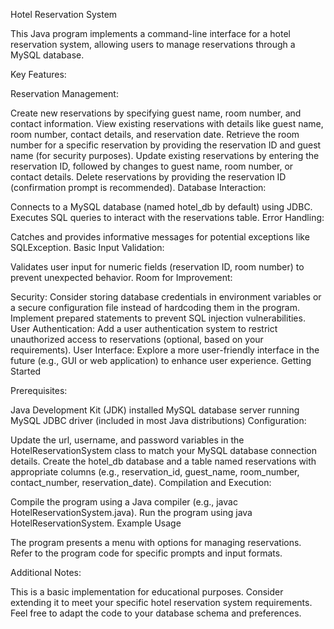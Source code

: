 Hotel Reservation System

This Java program implements a command-line interface for a hotel reservation system, allowing users to manage reservations through a MySQL database.

Key Features:

Reservation Management:

Create new reservations by specifying guest name, room number, and contact information.
View existing reservations with details like guest name, room number, contact details, and reservation date.
Retrieve the room number for a specific reservation by providing the reservation ID and guest name (for security purposes).
Update existing reservations by entering the reservation ID, followed by changes to guest name, room number, or contact details.
Delete reservations by providing the reservation ID (confirmation prompt is recommended).
Database Interaction:

Connects to a MySQL database (named hotel_db by default) using JDBC.
Executes SQL queries to interact with the reservations table.
Error Handling:

Catches and provides informative messages for potential exceptions like SQLException.
Basic Input Validation:

Validates user input for numeric fields (reservation ID, room number) to prevent unexpected behavior.
Room for Improvement:

Security:
Consider storing database credentials in environment variables or a secure configuration file instead of hardcoding them in the program.
Implement prepared statements to prevent SQL injection vulnerabilities.
User Authentication:
Add a user authentication system to restrict unauthorized access to reservations (optional, based on your requirements).
User Interface:
Explore a more user-friendly interface in the future (e.g., GUI or web application) to enhance user experience.
Getting Started

Prerequisites:

Java Development Kit (JDK) installed
MySQL database server running
MySQL JDBC driver (included in most Java distributions)
Configuration:

Update the url, username, and password variables in the HotelReservationSystem class to match your MySQL database connection details.
Create the hotel_db database and a table named reservations with appropriate columns (e.g., reservation_id, guest_name, room_number, contact_number, reservation_date).
Compilation and Execution:

Compile the program using a Java compiler (e.g., javac HotelReservationSystem.java).
Run the program using java HotelReservationSystem.
Example Usage

The program presents a menu with options for managing reservations. Refer to the program code for specific prompts and input formats.

Additional Notes:

This is a basic implementation for educational purposes. Consider extending it to meet your specific hotel reservation system requirements.
Feel free to adapt the code to your database schema and preferences.
